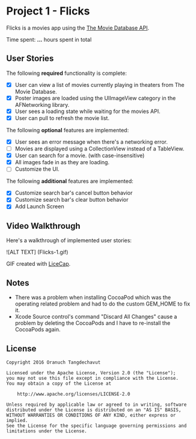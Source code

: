 # Project 1 - Flicks

Flicks is a movies app using the [The Movie Database API](http://docs.themoviedb.apiary.io/#).

Time spent: **...** hours spent in total

## User Stories

The following **required** functionality is complete:

- [x] User can view a list of movies currently playing in theaters from The Movie Database.
- [x] Poster images are loaded using the UIImageView category in the AFNetworking library.
- [x] User sees a loading state while waiting for the movies API.
- [x] User can pull to refresh the movie list.

The following **optional** features are implemented:

- [x] User sees an error message when there's a networking error.
- [ ] Movies are displayed using a CollectionView instead of a TableView.
- [x] User can search for a movie. (with case-insensitive)
- [x] All images fade in as they are loading.
- [ ] Customize the UI.

The following **additional** features are implemented:

- [x] Customize search bar's cancel button behavior
- [x] Customize search bar's clear button behavior
- [x] Add Launch Screen

## Video Walkthrough 

Here's a walkthrough of implemented user stories:

![ALT TEXT] (Flicks-1.gif)

GIF created with [LiceCap](http://www.cockos.com/licecap/).

## Notes

- There was a problem when installing CocoaPod which was the operating related problem and had to do the custom GEM_HOME to fix it.
- Xcode Source control's command "Discard All Changes" cause a problem by deleting the CocoaPods and I have to re-install the CocoaPods again.

## License

    Copyright 2016 Oranuch Tangdechavut

    Licensed under the Apache License, Version 2.0 (the "License");
    you may not use this file except in compliance with the License.
    You may obtain a copy of the License at

        http://www.apache.org/licenses/LICENSE-2.0

    Unless required by applicable law or agreed to in writing, software
    distributed under the License is distributed on an "AS IS" BASIS,
    WITHOUT WARRANTIES OR CONDITIONS OF ANY KIND, either express or implied.
    See the License for the specific language governing permissions and
    limitations under the License.
